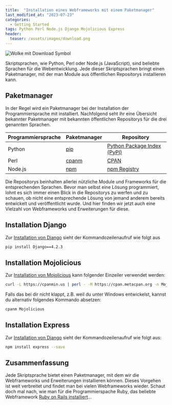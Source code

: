 ```yaml
---
title:  "Installation eines Webframeworks mit einem Paketmanager"
last_modified_at: "2023-07-23"
categories: 
  - Getting Started
tags: Python Perl Node.js Django Mojolicious Express
header:
  teaser: /assets/images/download.png
---
```


<img src="{{ site.url }}{{ site.baseurl }}/assets/images/download.png" alt="Wolke mit Download Symbol">

Skriptsprachen, wie Python, Perl oder Node.js (JavaScript), sind beliebte Sprachen für die Webentwicklung. Jede dieser Skriptsprachen bringt einen Paketmanager, mit der man Module aus öffentlichen Repositorys installieren kann.

## Paketmanager

In der Regel wird ein Paketmanager bei der Installation der Programmiersprache mit installiert. Nachfolgend seht ihr eine Übersicht bekannter Paketmanager mit bekannten öffentlichen Repositorys für die drei genannten Sprachen.

|Programmiersprache|Paketmanager|Repository|
|--------------|-----------|------------|
|Python|[pip](https://pypi.org/project/pip/)| [Python Package Index (PyPI)](https://pypi.org/)|
|Perl|[cpanm](https://metacpan.org/dist/App-cpanminus/view/bin/cpanm)|[CPAN](https://metacpan.org/)
|Node.js|[npm](https://www.npmjs.com/package/npm)|[npm Registry](https://www.npmjs.com/)

Die Repositorys beinhalten allerlei nützliche Module und Frameworks für die entsprechenden Sprachen. Bevor man selbst eine Lösung programmiert, lohnt es sich immer einen Blick in die Repositorys zu werfen und zu schauen, ob nicht eine entsprechende Lösung von jemand anderem bereits entwickelt und veröffentlicht wurde. Und hier finden wir jetzt auch eine Vielzahl von Webframeworks und Erweiterungen für diese.

## Installation Django

Zur [Installation von Django](https://www.djangoproject.com/download/) sieht der Kommandozeilenaufruf wie folgt aus

```bash
pip install Django==4.2.3
```

## Installation Mojolicious

Zur [Installation von Mojolicious](https://mojolicious.org) kann folgender Einzeiler verwendet werden:

```bash
curl -L https://cpanmin.us | perl - -M https://cpan.metacpan.org -n Mojolicious
```

Falls das bei dir nicht klappt, z.B. weil du unter Windows entwickelst, kannst du alternativ folgendes Kommando absetzen:

```powershell
cpanm Mojolicious
```

## Installation Express

Zur [Installation von Django](https://expressjs.com/) sieht der Kommandozeilenaufruf wie folgt aus:

```bash
npm install express --save
```

## Zusammenfassung

Jede Skriptsprache bietet einen Paketmanager, mit dem wir die Webframeworks und Erweiterungen installieren können. Dieses Vorgehen ist weit verbreitet und findet man bei vielen Webframeworks wieder. Schaut doch mal nach, wie man für die Programmierspache Ruby, das beliebte Webframework [Ruby on Rails installiert](https://guides.rubyonrails.org/getting_started.html)...

